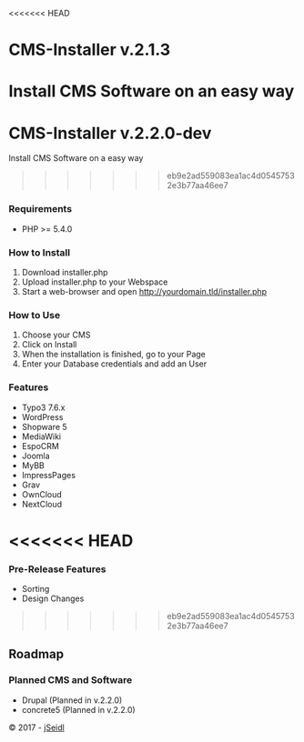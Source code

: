 <<<<<<< HEAD
# CMS-Installer v.2.1.3
Install CMS Software on an easy way
=======
# CMS-Installer v.2.2.0-dev
Install CMS Software on a easy way
>>>>>>> eb9e2ad559083ea1ac4d05457532e3b77aa46ee7

### Requirements
* PHP >= 5.4.0

### How to Install
1. Download installer.php
2. Upload installer.php to your Webspace 
3. Start a web-browser and open http://yourdomain.tld/installer.php

### How to Use
1. Choose your CMS
2. Click on Install
3. When the installation is finished, go to your Page
4. Enter your Database credentials and add an User

### Features
* Typo3 7.6.x
* WordPress
* Shopware 5
* MediaWiki
* EspoCRM
* Joomla
* MyBB
* ImpressPages
* Grav
* OwnCloud
* NextCloud

<<<<<<< HEAD
=======
### Pre-Release Features
* Sorting
* Design Changes

>>>>>>> eb9e2ad559083ea1ac4d05457532e3b77aa46ee7
## Roadmap
### Planned CMS and Software
* Drupal			(Planned in v.2.2.0)
* concrete5		(Planned in v.2.2.0)

&copy; 2017 - [jSeidl](http://jseidl.at)
